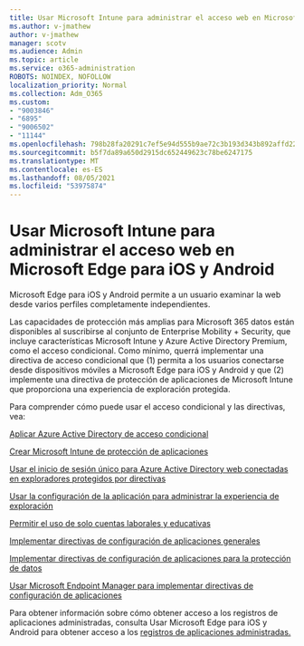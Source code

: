 ```yaml
---
title: Usar Microsoft Intune para administrar el acceso web en Microsoft Edge para iOS y Android
ms.author: v-jmathew
author: v-jmathew
manager: scotv
ms.audience: Admin
ms.topic: article
ms.service: o365-administration
ROBOTS: NOINDEX, NOFOLLOW
localization_priority: Normal
ms.collection: Adm_O365
ms.custom:
- "9003846"
- "6895"
- "9006502"
- "11144"
ms.openlocfilehash: 798b28fa20291c7ef5e94d555b9ae72c3b193d343b892affd22b6a23e780d523
ms.sourcegitcommit: b5f7da89a650d2915dc652449623c78be6247175
ms.translationtype: MT
ms.contentlocale: es-ES
ms.lasthandoff: 08/05/2021
ms.locfileid: "53975874"
---
```

# <a name="use-microsoft-intune-to-manage-web-access-in-microsoft-edge-for-ios-and-android"></a>Usar Microsoft Intune para administrar el acceso web en Microsoft Edge para iOS y Android

Microsoft Edge para iOS y Android permite a un usuario examinar la web desde varios perfiles completamente independientes.

Las capacidades de protección más amplias para Microsoft 365 datos están disponibles al suscribirse al conjunto de Enterprise Mobility + Security, que incluye características Microsoft Intune y Azure Active Directory Premium, como el acceso condicional. Como mínimo, querrá implementar una directiva de acceso condicional que (1) permita a los usuarios conectarse desde dispositivos móviles a Microsoft Edge para iOS y Android y que (2) implemente una directiva de protección de aplicaciones de Microsoft Intune que proporciona una experiencia de exploración protegida.

Para comprender cómo puede usar el acceso condicional y las directivas, vea:

[Aplicar Azure Active Directory de acceso condicional](https://go.microsoft.com/fwlink/?linkid=2132481)

[Crear Microsoft Intune de protección de aplicaciones](https://go.microsoft.com/fwlink/?linkid=2132651)

[Usar el inicio de sesión único para Azure Active Directory web conectadas en exploradores protegidos por directivas](https://go.microsoft.com/fwlink/?linkid=2132482)

[Usar la configuración de la aplicación para administrar la experiencia de exploración](https://go.microsoft.com/fwlink/?linkid=2132483)

[Permitir el uso de solo cuentas laborales y educativas](https://go.microsoft.com/fwlink/?linkid=2132652)

[Implementar directivas de configuración de aplicaciones generales](https://go.microsoft.com/fwlink/?linkid=2132653)

[Implementar directivas de configuración de aplicaciones para la protección de datos](https://go.microsoft.com/fwlink/?linkid=2132654)

[Usar Microsoft Endpoint Manager para implementar directivas de configuración de aplicaciones](https://go.microsoft.com/fwlink/?linkid=2132707)

Para obtener información sobre cómo obtener acceso a los registros de aplicaciones administradas, consulta Usar Microsoft Edge para iOS y Android para obtener acceso a los [registros de aplicaciones administradas.](https://go.microsoft.com/fwlink/?linkid=2132578)
